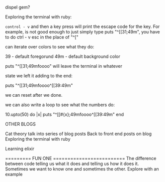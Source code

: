 dispel gem?


Exploring the terminal with ruby:

`control - v` and then a key press will print the escape code for the key.
For example, is not good enough to just simply type puts "^[[31;49m", you have to do ctrl - v esc in the place of "^["

can iterate over colors to see what they do:


39 - default foregorund
49m - default background color

puts "^[[31;49mfoooo" will leave the terminal in whatever

state we left it
adding to the end:

puts "^[[31;49mfoooo^[[39:49m"

we can reset after we done.


we can also write a loop to see what the numbers do:

10.upto(50) do |x|
  puts "^[[#{x};49mfoooo^[[39:49m"
end


OTHER BLOGS

Cat theory talk into series of blog posts
Back to front end posts on blog
Exploring the terminal with ruby

Learning elixir

========= FUN ONE =========================
The difference between code telling us what it does
and telling us how it does it. Sometimes we want to know
one and sometimes the other. Explore with an example

